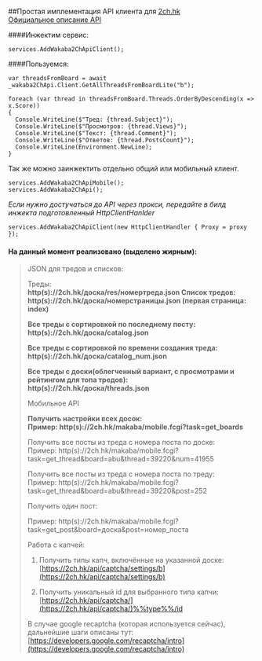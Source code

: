 ##Простая имплементация API клиента для [2ch.hk](https://2ch.hk)   
[Официальное описание API](https://2ch.hk/api/index.html)

####Инжектим сервис:
    
    services.AddWakaba2ChApiClient();
    
####Пользуемся:

    var threadsFromBoard = await _wakaba2ChApi.Client.GetAllThreadsFromBoardLite("b");  

    foreach (var thread in threadsFromBoard.Threads.OrderByDescending(x => x.Score))  
    {  
      Console.WriteLine($"Тред: {thread.Subject}");  
      Console.WriteLine($"Просмотров: {thread.Views}");  
      Console.WriteLine($"Текст: {thread.Comment}");  
      Console.WriteLine($"Ответов: {thread.PostsCount}");  
      Console.WriteLine(Environment.NewLine);  
    }

Так же можно заинжектить отдельно общий или мобильный клиент.

    services.AddWakaba2ChApiMobile();
    services.AddWakaba2ChApi();
    
_Если нужно достучаться до API через прокси, передайте в билд инжекта подготовленный HttpClientHanlder_

    services.AddWakaba2ChApiClient(new HttpClientHandler { Proxy = proxy });



#### На данный момент реализовано (выделено жирным):

> JSON для тредов и списков:   
>
> Треды:  
> **http(s)://2ch.hk/доска/res/номертреда.json   Список тредов:  
> http(s)://2ch.hk/доска/номерстраницы.json (первая страница: index)**  
> 
> **Все треды с сортировкой по последнему посту:  
> http(s)://2ch.hk/доска/catalog.json**  
> 
> **Все треды с сортировкой по времени создания треда: 
>   http(s)://2ch.hk/доска/catalog_num.json**  
>   
> **Все треды с доски(облегченный вариант, с просмотрами и рейтингом для топа тредов):   
> http(s)://2ch.hk/доска/threads.json**      
> 
> Мобильное API   
> 
> **Получить настройки всех досок:  
> Пример:
> http(s)://2ch.hk/makaba/mobile.fcgi?task=get_boards**      
> 
> Получить все посты из треда с номера поста по доске:   
> Пример:
> http(s)://2ch.hk/makaba/mobile.fcgi?task=get_thread&board=abu&thread=39220&num=41955
> 
> Получить все посты из треда с номера поста по треду:   
> Пример:
> http(s)://2ch.hk/makaba/mobile.fcgi?task=get_thread&board=abu&thread=39220&post=252
> 
> Получить один пост:   
> 
> Пример:
> http(s)://2ch.hk/makaba/mobile.fcgi?task=get_post&board=доска&post=номер_поста
> 
> Работа с капчей:   
> 1) Получить типы капч, включённые на указанной доске:  
> [https://2ch.hk/api/captcha/settings/b](https://2ch.hk/api/captcha/settings/b)
> 
> 2) Получить уникальный id для выбранного типа капчи:  
> [https://2ch.hk/api/captcha/](https://2ch.hk/api/captcha/)%%type%%/id 
> 
> В случае google recaptcha (которая используется сейчас), дальнейшие
> шаги описаны тут:  
> [https://developers.google.com/recaptcha/intro](https://developers.google.com/recaptcha/intro)
